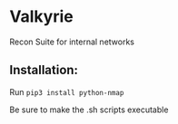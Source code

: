 # Valkyrie
Recon Suite for internal networks

## Installation:

Run ```pip3 install python-nmap```

Be sure to make the .sh scripts executable
